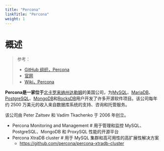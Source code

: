 ```yaml
---
title: "Percona"
linkTitle: "Percona"
weight: 1
---
```


# 概述
> 参考：
> - [GitHub 组织，Percona](https://github.com/percona)
> - [官网](https://www.percona.com/)
> - [Wiki，Percona](https://en.wikipedia.org/wiki/Percona)


**Percona是一家位于**[北卡罗来纳州达勒姆](https://en.wikipedia.org/wiki/Durham,_North_Carolina "北卡罗来纳州达勒姆")的美国公司，为[MySQL](https://en.wikipedia.org/wiki/MySQL "MySQL")、[MariaDB](https://en.wikipedia.org/wiki/MariaDB "数据库")、[PostgreSQL](https://en.wikipedia.org/wiki/PostgreSQL "数据库")、[MongoDB](https://en.wikipedia.org/wiki/MongoDB "数据库")和[RocksDB](https://en.wikipedia.org/wiki/RocksDB "岩石数据库")用户开发了许多开源软件项目。该公司每年约 2500 万美元的收入来自数据库系统的支持、咨询和托管服务。

该公司由 Peter Zaitsev 和 Vadim Tkachenko 于 2006 年创立。


- Percona Monitoring and Management # 用于管理和监控 MySQL、PostgreSQL、MongoDB 和 ProxySQL 性能的开源平台
- Percona XtraDB cluster # 用于 MySQL 集群和高可用性的高扩展性解决方案
	- https://github.com/percona/percona-xtradb-cluster